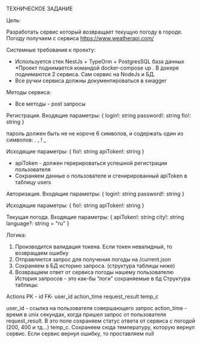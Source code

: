 ТЕХНИЧЕСКОЕ ЗАДАНИЕ 

Цель:

Разработать сервис который возвращает текущую погоду в городе. Погоду
получаем с сервиса https://www.weatherapi.com/


Системные требования к проекту:
* Используется стек NestJs + TypeOrm + PostgresSQL база данных
*Проект поднимается командой docker-compose up . В докере поднимаются 2
сервиса. Сам сервис на NodeJs и БД.
* Все ручки сервиса должны документироваться в swagger

Методы сервиса:
* Все методы - post запросы

Регистрация.
Входящие параметры:
{
login!: string
password!: string
fio!: string
}

пароль должен быть не не короче 6 символов, и содержать
один из символов: . , ! _

Исходящие параметры:
{
fio!: string
apiToken!: string
}

* apiToken - должен геририроваться успешной регистрации пользователя
* Сохраняем данные о пользователе и сгенирированный apiToken в таблицу users

Авторизация.
Входящие параметры:
{
login!: string
password!: string
}

Исходящие параметры:
{
fio!: string
apiToken!: string
}

Текущая погода.
Входящие параметры:
{
apiToken!: string
city!: string
language?: string = "ru"
}

Логика:
1. Производится валидация токена. Если токен невалидный, то возвращаем
ошибку
2. Отправляется запрос для получения погоды на /current.json
3. Сохраняем в БД историю запроса. (структура таблицы ниже)
4. Возвращаем ответ от сервиса погоды нашему пользователю
История запросов - это как-бы “логи” сохраняемые в бд
Структура таблицы:


Actions
PK - id
FK- user_id
action_time
request_result
temp_c


user_id - ссылка на пользователя совершающего запрос
action_time - время в unix секундах, когда пришел запрос от пользователя
request_result. В это поле сохраняем статус ответа от сервиса с погодой (200, 400
и тд…)
temp_c. Сохраняем сюда температуру, которую вернул сервис. Если сервис вернул
ошибку, то проставляем null


